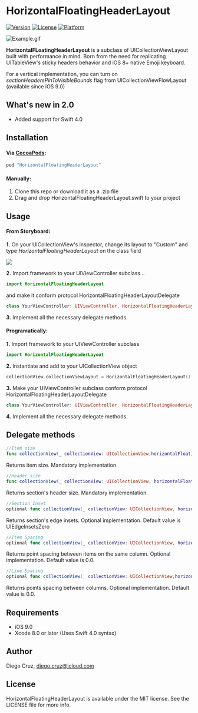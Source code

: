 # HorizontalFloatingHeaderLayout

[![Version](https://img.shields.io/cocoapods/v/HorizontalFloatingHeaderLayout.svg?style=flat)](http://cocoapods.org/pods/HorizontalFloatingHeaderLayout)
[![License](https://img.shields.io/cocoapods/l/HorizontalFloatingHeaderLayout.svg?style=flat)](http://cocoapods.org/pods/HorizontalFloatingHeaderLayout)
[![Platform](https://img.shields.io/cocoapods/p/HorizontalFloatingHeaderLayout.svg?style=flat)](http://cocoapods.org/pods/HorizontalFloatingHeaderLayout)

![Example.gif](https://raw.githubusercontent.com/cruzdiego/HorizontalFloatingHeaderLayout/master/Pod/Assets/Example.gif)

**HorizontalFLoatingHeaderLayout** is a subclass of UICollectionViewLayout built with performance in mind. Born from the need for replicating UITableView's sticky headers behavior and iOS 8+ native Emoji keyboard.

For a vertical implementation, you can turn on *sectionHeadersPinToVisibleBounds* flag from UICollectionViewFlowLayout (available since iOS 9.0)

## What's new in 2.0

- Added support for Swift 4.0

## Installation

#### Via [CocoaPods](http://cocoapods.org):

```ruby
pod "HorizontalFloatingHeaderLayout"
```

#### Manually:

1. Clone this repo or download it as a .zip file
2. Drag and drop HorizontalFloatingHeaderLayout.swift to your project

## Usage

#### From Storyboard:

**1.** On your UICollectionView's inspector, change its layout to "Custom" and type *HorizontalFloatingHeaderLayout* on the class field

![](https://raw.githubusercontent.com/cruzdiego/HorizontalFloatingHeaderLayout/master/Pod/Assets/storyboard.png)

**2.** Import framework to your UIViewController subclass...

```swift
import HorizontalFloatingHeaderLayout
```

and make it conform protocol HorizontalFloatingHeaderLayoutDelegate

```swift
class YourViewController: UIViewController, HorizontalFloatingHeaderLayoutDelegate {
```

**3.** Implement all the necessary delegate methods.

#### Programatically:

**1.** Import framework to your UIViewController subclass

```swift
import HorizontalFloatingHeaderLayout
```

**2.** Instantiate and add to your UICollectionView object

```swift
collectionView.collectionViewLayout = HorizontalFloatingHeaderLayout()
```

**3.** Make your UIViewController subclass conform protocol HorizontalFloatingHeaderLayoutDelegate

```swift
class YourViewController: UIViewController, HorizontalFloatingHeaderLayoutDelegate {
```

**4.** Implement all the necessary delegate methods.

## Delegate methods

```swift
//Item size
func collectionView(_ collectionView: UICollectionView,horizontalFloatingHeaderItemSizeAt indexPath:NSIndexPath) -> CGSize
```

Returns item size. Mandatory implementation.


```swift
//Header size
func collectionView(_ collectionView: UICollectionView, horizontalFloatingHeaderSizeAt section: Int) -> CGSize
```

Returns section's header size. Mandatory implementation.

```swift
//Section Inset
optional func collectionView(_ collectionView: UICollectionView, horizontalFloatingHeaderSectionInsetForSectionAt section: Int) -> UIEdgeInsets
```

Returns section's edge insets. Optional implementation. Default value is UIEdgeInsetsZero

```swift
//Item Spacing
optional func collectionView(_ collectionView: UICollectionView, horizontalFloatingHeaderItemSpacingForSectionAt section: Int) -> CGFloat
```

Returns point spacing between items on the same column. Optional implementation. Default value is 0.0.

```swift
//Line Spacing
optional func collectionView(_ collectionView: UICollectionView,horizontalFloatingHeaderColumnSpacingForSectionAt section: Int) -> CGFloat
```

Returns points spacing between columns. Optional implementation. Default value is 0.0.

## Requirements

- iOS 9.0
- Xcode 8.0 or later (Uses Swift 4.0 syntax)

## Author

Diego Cruz, diego.cruz@icloud.com

## License

HorizontalFloatingHeaderLayout is available under the MIT license. See the LICENSE file for more info.
